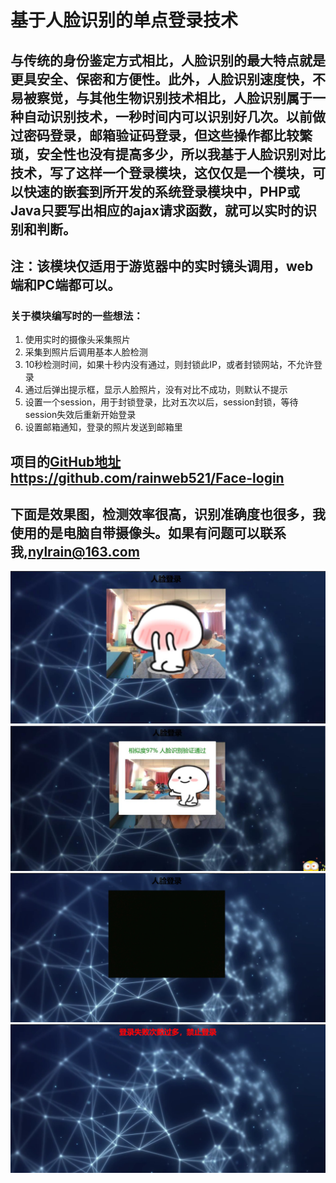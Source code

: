 # 基于人脸识别的单点登录技术

## 与传统的身份鉴定方式相比，人脸识别的最大特点就是更具安全、保密和方便性。此外，人脸识别速度快，不易被察觉，与其他生物识别技术相比，人脸识别属于一种自动识别技术，一秒时间内可以识别好几次。以前做过密码登录，邮箱验证码登录，但这些操作都比较繁琐，安全性也没有提高多少，所以我基于人脸识别对比技术，写了这样一个登录模块，这仅仅是一个模块，可以快速的嵌套到所开发的系统登录模块中，PHP或Java只要写出相应的ajax请求函数，就可以实时的识别和判断。

## 注：该模块仅适用于游览器中的实时镜头调用，web端和PC端都可以。

### 关于模块编写时的一些想法：

1. 使用实时的摄像头采集照片
2. 采集到照片后调用基本人脸检测
3. 10秒检测时间，如果十秒内没有通过，则封锁此IP，或者封锁网站，不允许登录
4. 通过后弹出提示框，显示人脸照片，没有对比不成功，则默认不提示
5. 设置一个session，用于封锁登录，比对五次以后，session封锁，等待session失效后重新开始登录
6. 设置邮箱通知，登录的照片发送到邮箱里

## 项目的[GitHub地址https://github.com/rainweb521/Face-login](https://github.com/rainweb521/Face-login)

## 下面是效果图，检测效率很高，识别准确度也很多，我使用的是电脑自带摄像头。如果有问题可以联系我,nylrain@163.com

![](/1.jpg)
![](/2.jpg)
![](/3.png)
![](/4.png)

